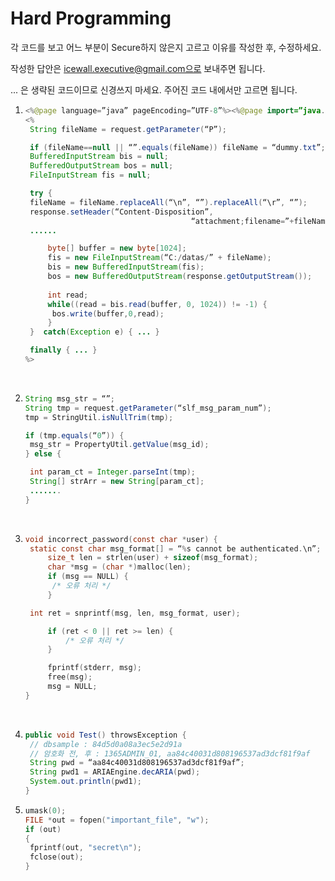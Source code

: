 # Hard Programming

각 코드를 보고 어느 부분이 Secure하지 않은지 고르고 이유를 작성한 후, 수정하세요.

작성한 답안은 icewall.executive@gmail.com으로 보내주면 됩니다.

... 은 생략된 코드이므로 신경쓰지 마세요. 주어진 코드 내에서만 고르면 됩니다.



1. ```java
   <%@page language=”java” pageEncoding=”UTF-8”%><%@page import=”java.io.*”%>
   <%
    String fileName = request.getParameter(“P”);

    if (fileName==null || “”.equals(fileName)) fileName = “dummy.txt”;
    BufferedInputStream bis = null;
    BufferedOutputStream bos = null;
    FileInputStream fis = null;

    try {
   	fileName = fileName.replaceAll(“\n”, “”).replaceAll(“\r”, “”);
   	response.setHeader(“Content-Disposition”, 	
                          				“attachment;filename=”+fileName+”;”);
   	......

    	byte[] buffer = new byte[1024];
    	fis = new FileInputStream(“C:/datas/” + fileName);
    	bis = new BufferedInputStream(fis);
    	bos = new BufferedOutputStream(response.getOutputStream());
    
    	int read;
    	while((read = bis.read(buffer, 0, 1024)) != -1) {
   		 bos.write(buffer,0,read);
    	}
    }  catch(Exception e) { ... }

    finally { ... }
   %>
   ```

   ​


2. ```java
   String msg_str = “”;
   String tmp = request.getParameter(“slf_msg_param_num”);
   tmp = StringUtil.isNullTrim(tmp);

   if (tmp.equals(“0”)) {
    msg_str = PropertyUtil.getValue(msg_id);
   } else {

    int param_ct = Integer.parseInt(tmp);
    String[] strArr = new String[param_ct];
    .......
   }
   ```

   ​


3. ```c
   void incorrect_password(const char *user) {
   	static const char msg_format[] = “%s cannot be authenticated.\n”;
    	size_t len = strlen(user) + sizeof(msg_format);
    	char *msg = (char *)malloc(len);
    	if (msg == NULL) {
   		 /* 오류 처리 */
    	}

   	int ret = snprintf(msg, len, msg_format, user);

    	if (ret < 0 || ret >= len) {
    		/* 오류 처리 */
    	}

    	fprintf(stderr, msg);
    	free(msg);
    	msg = NULL;
   }

   ```

   ​


4. ```java
   public void Test() throwsException {
    // dbsample : 84d5d0a08a3ec5e2d91a
    // 암호화 전, 후 : 1365ADMIN_01, aa84c40031d808196537ad3dcf81f9af
    String pwd = “aa84c40031d808196537ad3dcf81f9af”;
    String pwd1 = ARIAEngine.decARIA(pwd);
    System.out.println(pwd1);
   }
   ```



5. ```c
   umask(0);
   FILE *out = fopen("important_file", "w");
   if (out)
   {
   	fprintf(out, "secret\n");
   	fclose(out);
   }
   ```









